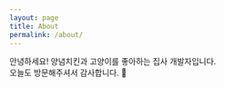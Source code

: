 ```yaml
---
layout: page
title: About
permalink: /about/
---
```


안녕하세요!
양념치킨과 고양이를 좋아하는 집사 개발자입니다.   
오늘도 방문해주셔서 감사합니다. 🍭
